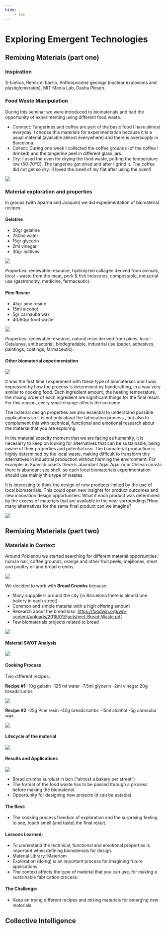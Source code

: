 ```yaml
---
hide:
    - toc
---
```


# Exploring Emergent Technologies

> ## 

## Remixing Materials (part one)

### Inspiration 

S-biotica, Remix el barrio, Anthropocene geology (nuclear explosions and plastiglomerates), MIT Media Lab, Dasha Plesen. 

### Food Waste Manipulation

During this seminar we were introduced to biomaterials and had the opportunity of experimenting using different food waste. 

- Connect: Tangerines and coffee are part of the basic food I have almost everyday. I choose this materials for experimentation because it is a usual material (available almost everywhere) and there is oversupply in Barcelona. 
- Collect: During one week I collected the coffee grounds (of the coffee I drinked) and the tangerine peel in different glass jars.
- Dry: I used the oven for drying the food waste, putting the temperature low (50-70°C). The tangerine got dried and after I grind it. The coffee did not get so dry. (I loved the smell of my flat after using the oven!)

![](../images/emergenttech/mandarinacafe.jpg)

### Material exploration and properties

In groups (with Aparna and Joaquin) we did experimentation of biomaterial recipes:

#### Gelatine

- 20gr gelatine
- 250ml water
- 15gr glycerin
- 2ml vinegar
- 30gr aditives

![](../images/emergenttech/gelatin.jpg)

*Properties:* renewable resource, hydrolyzed collagen derived from animals, local - waste from the meat, pork & fish industries, compostable, industrial use (gastronomy, medicine, farmaceutic).

#### Pine Resine

- 45gr pine resine
- 15ml alcohol
- 5gr carnauba wax
- 40/60gr food waste

![](../images/emergenttech/pineresin.jpg)

*Properties:* renewable resource, natural resin derived from pines, local - Catalunya, antibacterial, biodegradable, 
industrial use (paper, adhesives, paintings, coatings, farmaceutic).

#### Other biomaterial experimentation

![](../images/emergenttech/biomateriales.jpg)

It was the first time I experiment with these type of biomaterials and I was impressed by how the process is determined by handcrafting, in a way very similar to cooking food. Each ingredient amount, the heating temperature, the mixing order of each ingredient are significant things for the final result. For this reason, every small change affects the outcome. 

The material design properties are also essential to understand possible applications so it is not only about the fabrication process , but also to complement this with technical, functional and emotional research about the material that you are exploring.

In the material scarcity moment that we are facing as humanity, it is necesarry to keep on looking for alternatives that can be sustainable, being aware of their properties and potential use. The biomaterial production is highly determined by the local waste, making difficult to transform this alternatives in industrial production without harming the environment. For example: in Spanish coasts there is abundant Agar Agar or in Chilean coasts there is abundant sea shell, so each local biomaterials experimentation should use mainly this type of wastes. 

It is interesting to think the design of new products limited by the use of local biomaterials. This could open new insights for product outcomes and new innovation design opportunities. What if each product was determined by the excess of materials that are available in the near sorroundings?How many alternatives for the same final product can we imagine?

![](../images/emergenttech/otrosbiomateriales.jpg)


## Remixing Materials (part two)

### Materials in Context 

Around Poblenou we started searching for different material opportunities: human hair, coffee grounds, orange and other fruit peels, mejillones, meat and poultry oil and bread crumbs. 

![](../images/emergenttech/materialsincontext.jpg)

We decided to work with **Bread Crumbs** because:

- Many supppliers around the city (in Barcelona there is almost one bakery in each street)
- Common and simple material with a high offering amount
- Research about the bread loss: <https://foodwin.org/wp-content/uploads/2018/01/Factsheet-Bread-Waste.pdf>
- Few biomaterials projects related to bread

![](../images/emergenttech/migaspan.jpg)

#### Material SWOT Analysis
![](../images/emergenttech/swotpan.jpg)

#### Cooking Process

Two different recipes:

**Recipe #1**
-10g gelatin
-125 ml water
-7.5ml glycerin
-2ml vinegar
20g breadcrumbs

![](../images/emergenttech/recipe1.jpg)

**Recipe #2**
-25g Pine resin
-40g breadcrumbs
-15ml alcohol
-5g carnauba wax

![](../images/emergenttech/recipe2.jpg)

#### Lifecycle of the material

![](../images/emergenttech/lifecycle.jpg)

#### Results and Applications

![](../images/emergenttech/panfinal.jpg)

- Bread crumbs surplust in bcn (“almost a bakery per street”)
- The format of the food waste has to be passed through a process before making the biomaterial.
- Opportunity for designing new projects (it can be eatable).


#### The Best: 
- The cooking process freedom of exploration and the surprising feeling to see, touch smell (and taste) the final result. 

#### Lessons Learned:
- To understand the technical, functional and emotional properties is important when defining biomaterials for design. 
- Material Library: Materiom
- Exploration (doing) is an important process for imagining future applications.
- The context affects the type of material that you can use, for making a sustainable fabrication process. 

#### The Challenge:
- Keep on trying different recipes and mixing materials for emerging new materials.


## Collective Intelligence

































